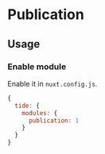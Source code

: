# Publication

## Usage

### Enable module

Enable it in `nuxt.config.js`.

```js
{
  tide: {
    modules: {
      publication: 1
    }
  }
}
```

